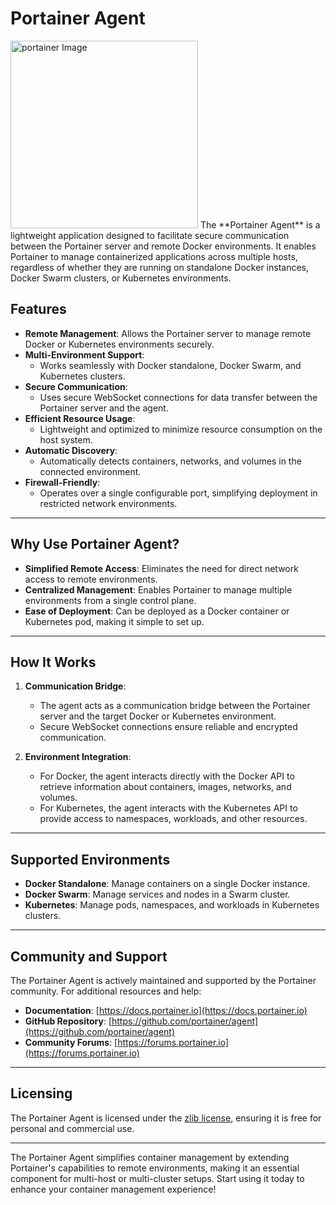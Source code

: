 # Portainer Agent

<p align="left">
  <img src="https://www.portainer.io/hubfs/portainer-logo-black.svg" alt="portainer Image" width="300">
The **Portainer Agent** is a lightweight application designed to facilitate secure communication between the Portainer server and remote Docker environments. It enables Portainer to manage containerized applications across multiple hosts, regardless of whether they are running on standalone Docker instances, Docker Swarm clusters, or Kubernetes environments.

## Features

- **Remote Management**: Allows the Portainer server to manage remote Docker or Kubernetes environments securely.
- **Multi-Environment Support**:
  - Works seamlessly with Docker standalone, Docker Swarm, and Kubernetes clusters.
- **Secure Communication**:
  - Uses secure WebSocket connections for data transfer between the Portainer server and the agent.
- **Efficient Resource Usage**:
  - Lightweight and optimized to minimize resource consumption on the host system.
- **Automatic Discovery**:
  - Automatically detects containers, networks, and volumes in the connected environment.
- **Firewall-Friendly**:
  - Operates over a single configurable port, simplifying deployment in restricted network environments.

---

## Why Use Portainer Agent?

- **Simplified Remote Access**: Eliminates the need for direct network access to remote environments.
- **Centralized Management**: Enables Portainer to manage multiple environments from a single control plane.
- **Ease of Deployment**: Can be deployed as a Docker container or Kubernetes pod, making it simple to set up.

---

## How It Works

1. **Communication Bridge**:
   - The agent acts as a communication bridge between the Portainer server and the target Docker or Kubernetes environment.
   - Secure WebSocket connections ensure reliable and encrypted communication.

2. **Environment Integration**:
   - For Docker, the agent interacts directly with the Docker API to retrieve information about containers, images, networks, and volumes.
   - For Kubernetes, the agent interacts with the Kubernetes API to provide access to namespaces, workloads, and other resources.

---

## Supported Environments

- **Docker Standalone**: Manage containers on a single Docker instance.
- **Docker Swarm**: Manage services and nodes in a Swarm cluster.
- **Kubernetes**: Manage pods, namespaces, and workloads in Kubernetes clusters.

---

## Community and Support

The Portainer Agent is actively maintained and supported by the Portainer community. For additional resources and help:

- **Documentation**: [https://docs.portainer.io](https://docs.portainer.io)
- **GitHub Repository**: [https://github.com/portainer/agent](https://github.com/portainer/agent)
- **Community Forums**: [https://forums.portainer.io](https://forums.portainer.io)

---

## Licensing

The Portainer Agent is licensed under the [zlib license](https://opensource.org/licenses/Zlib), ensuring it is free for personal and commercial use.

---

The Portainer Agent simplifies container management by extending Portainer's capabilities to remote environments, making it an essential component for multi-host or multi-cluster setups. Start using it today to enhance your container management experience!
